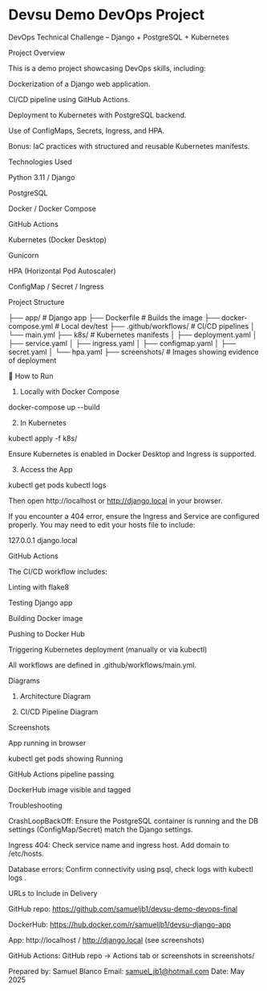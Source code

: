 # Devsu Demo DevOps Project

DevOps Technical Challenge – Django + PostgreSQL + Kubernetes


Project Overview

This is a demo project showcasing DevOps skills, including:

Dockerization of a Django web application.

CI/CD pipeline using GitHub Actions.

Deployment to Kubernetes with PostgreSQL backend.

Use of ConfigMaps, Secrets, Ingress, and HPA.

Bonus: IaC practices with structured and reusable Kubernetes manifests.

Technologies Used

Python 3.11 / Django

PostgreSQL

Docker / Docker Compose

GitHub Actions

Kubernetes (Docker Desktop)

Gunicorn

HPA (Horizontal Pod Autoscaler)

ConfigMap / Secret / Ingress

 Project Structure

├── app/                # Django app
├── Dockerfile          # Builds the image
├── docker-compose.yml  # Local dev/test
├── .github/workflows/  # CI/CD pipelines
│   └── main.yml
├── k8s/                # Kubernetes manifests
│   ├── deployment.yaml
│   ├── service.yaml
│   ├── ingress.yaml
│   ├── configmap.yaml
│   ├── secret.yaml
│   └── hpa.yaml
├── screenshots/        # Images showing evidence of deployment

🔧 How to Run

1. Locally with Docker Compose

docker-compose up --build

2. In Kubernetes

kubectl apply -f k8s/

Ensure Kubernetes is enabled in Docker Desktop and Ingress is supported.

3. Access the App

kubectl get pods
kubectl logs <django-pod>

Then open http://localhost or http://django.local in your browser.

If you encounter a 404 error, ensure the Ingress and Service are configured properly. You may need to edit your hosts file to include:

127.0.0.1 django.local

 GitHub Actions

The CI/CD workflow includes:

Linting with flake8

Testing Django app

Building Docker image

Pushing to Docker Hub

Triggering Kubernetes deployment (manually or via kubectl)

All workflows are defined in .github/workflows/main.yml.

 Diagrams

1. Architecture Diagram



2. CI/CD Pipeline Diagram



 Screenshots

App running in browser

kubectl get pods showing Running

GitHub Actions pipeline passing

DockerHub image visible and tagged

 Troubleshooting

CrashLoopBackOff: Ensure the PostgreSQL container is running and the DB settings (ConfigMap/Secret) match the Django settings.

Ingress 404: Check service name and ingress host. Add domain to /etc/hosts.

Database errors: Confirm connectivity using psql, check logs with kubectl logs <postgres-pod>.

 URLs to Include in Delivery

GitHub repo: https://github.com/samueljb1/devsu-demo-devops-final

DockerHub: https://hub.docker.com/r/samueljb1/devsu-django-app

App: http://localhost / http://django.local (see screenshots)

GitHub Actions: GitHub repo → Actions tab or screenshots in screenshots/

Prepared by: Samuel Blanco Email: samuel_jb1@hotmail.com Date: May 2025

